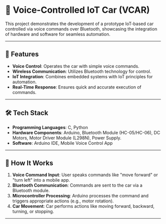 # 🚗 Voice-Controlled IoT Car (VCAR)

This project demonstrates the development of a prototype IoT-based car controlled via voice commands over Bluetooth, showcasing the integration of hardware and software for seamless automation.

---

## 🚀 Features
- **Voice Control**: Operates the car with simple voice commands.
- **Wireless Communication**: Utilizes Bluetooth technology for control.
- **IoT Integration**: Combines embedded systems with IoT principles for automation.
- **Real-Time Response**: Ensures quick and accurate execution of commands.

---

## 🛠️ Tech Stack
- **Programming Languages**: C, Python  
- **Hardware Components**: Arduino, Bluetooth Module (HC-05/HC-06), DC Motors, Motor Driver Module (L298N), Power Supply.  
- **Software**: Arduino IDE, Mobile Voice Control App  

---

## 📝 How It Works
1. **Voice Command Input**: User speaks commands like "move forward" or "turn left" into a mobile app.
2. **Bluetooth Communication**: Commands are sent to the car via a Bluetooth module.
3. **Microcontroller Processing**: Arduino processes the command and triggers appropriate actions (e.g., motor rotation).
4. **Car Movement**: Car performs actions like moving forward, backward, turning, or stopping.

---

